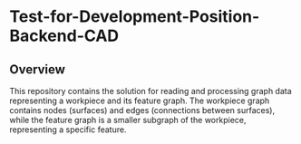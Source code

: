 # Test-for-Development-Position-Backend-CAD
## Overview
This repository contains the solution for reading and processing graph data representing a workpiece and its feature graph. The workpiece graph contains nodes (surfaces) and edges (connections between surfaces), while the feature graph is a smaller subgraph of the workpiece, representing a specific feature.
